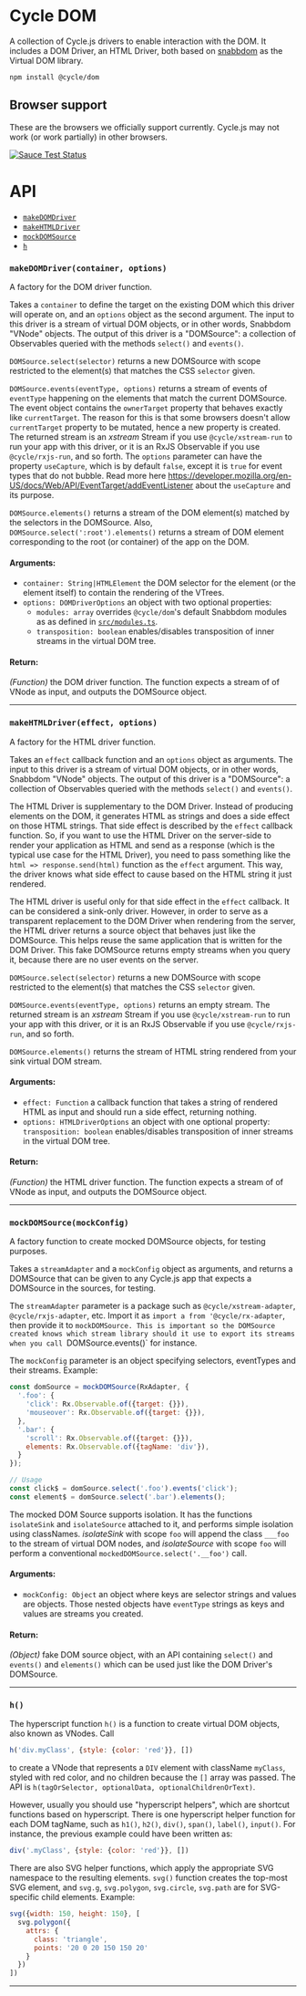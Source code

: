 # Cycle DOM

A collection of Cycle.js drivers to enable interaction with the DOM. It includes a DOM Driver, an HTML Driver, both based on [snabbdom](https://github.com/paldepind/snabbdom/) as the Virtual DOM library.

```
npm install @cycle/dom
```

## Browser support

These are the browsers we officially support currently. Cycle.js may not work (or work partially) in other browsers.

[![Sauce Test Status](https://saucelabs.com/browser-matrix/cyclejs-dom.svg)](https://saucelabs.com/u/cyclejs-dom)

# API


- [`makeDOMDriver`](#makeDOMDriver)
- [`makeHTMLDriver`](#makeHTMLDriver)
- [`mockDOMSource`](#mockDOMSource)
- [`h`](#h)

### <a id="makeDOMDriver"></a> `makeDOMDriver(container, options)`

A factory for the DOM driver function.

Takes a `container` to define the target on the existing DOM which this
driver will operate on, and an `options` object as the second argument. The
input to this driver is a stream of virtual DOM objects, or in other words,
Snabbdom "VNode" objects. The output of this driver is a "DOMSource": a
collection of Observables queried with the methods `select()` and `events()`.

`DOMSource.select(selector)` returns a new DOMSource with scope restricted to
the element(s) that matches the CSS `selector` given.

`DOMSource.events(eventType, options)` returns a stream of events of
`eventType` happening on the elements that match the current DOMSource. The
event object contains the `ownerTarget` property that behaves exactly like
`currentTarget`. The reason for this is that some browsers doesn't allow
`currentTarget` property to be mutated, hence a new property is created. The
returned stream is an *xstream* Stream if you use `@cycle/xstream-run` to run
your app with this driver, or it is an RxJS Observable if you use
`@cycle/rxjs-run`, and so forth. The `options` parameter can have the
property `useCapture`, which is by default `false`, except it is `true` for
event types that do not bubble. Read more here
https://developer.mozilla.org/en-US/docs/Web/API/EventTarget/addEventListener
about the `useCapture` and its purpose.

`DOMSource.elements()` returns a stream of the DOM element(s) matched by the
selectors in the DOMSource. Also, `DOMSource.select(':root').elements()`
returns a stream of DOM element corresponding to the root (or container) of
the app on the DOM.

#### Arguments:

- `container: String|HTMLElement` the DOM selector for the element (or the element itself) to contain the rendering of the VTrees.
- `options: DOMDriverOptions` an object with two optional properties: 
  - `modules: array` overrides `@cycle/dom`'s default Snabbdom modules as
    as defined in [`src/modules.ts`](./src/modules.ts).
  - `transposition: boolean` enables/disables transposition of inner streams
    in the virtual DOM tree.

#### Return:

*(Function)* the DOM driver function. The function expects a stream of of VNode as input, and outputs the DOMSource object.

- - -

### <a id="makeHTMLDriver"></a> `makeHTMLDriver(effect, options)`

A factory for the HTML driver function.

Takes an `effect` callback function and an `options` object as arguments. The
input to this driver is a stream of virtual DOM objects, or in other words,
Snabbdom "VNode" objects. The output of this driver is a "DOMSource": a
collection of Observables queried with the methods `select()` and `events()`.

The HTML Driver is supplementary to the DOM Driver. Instead of producing
elements on the DOM, it generates HTML as strings and does a side effect on
those HTML strings. That side effect is described by the `effect` callback
function. So, if you want to use the HTML Driver on the server-side to render
your application as HTML and send as a response (which is the typical use
case for the HTML Driver), you need to pass something like the
`html => response.send(html)` function as the `effect` argument. This way,
the driver knows what side effect to cause based on the HTML string it just
rendered.

The HTML driver is useful only for that side effect in the `effect` callback.
It can be considered a sink-only driver. However, in order to serve as a
transparent replacement to the DOM Driver when rendering from the server, the
HTML driver returns a source object that behaves just like the DOMSource.
This helps reuse the same application that is written for the DOM Driver.
This fake DOMSource returns empty streams when you query it, because there
are no user events on the server.

`DOMSource.select(selector)` returns a new DOMSource with scope restricted to
the element(s) that matches the CSS `selector` given.

`DOMSource.events(eventType, options)` returns an empty stream. The returned
stream is an *xstream* Stream if you use `@cycle/xstream-run` to run your app
with this driver, or it is an RxJS Observable if you use `@cycle/rxjs-run`,
and so forth.

`DOMSource.elements()` returns the stream of HTML string rendered from your
sink virtual DOM stream.

#### Arguments:

- `effect: Function` a callback function that takes a string of rendered HTML as input and should run a side effect, returning nothing.
- `options: HTMLDriverOptions` an object with one optional property: `transposition: boolean` enables/disables transposition of inner streams in
the virtual DOM tree.

#### Return:

*(Function)* the HTML driver function. The function expects a stream of of VNode as input, and outputs the DOMSource object.

- - -

### <a id="mockDOMSource"></a> `mockDOMSource(mockConfig)`

A factory function to create mocked DOMSource objects, for testing purposes.

Takes a `streamAdapter` and a `mockConfig` object as arguments, and returns
a DOMSource that can be given to any Cycle.js app that expects a DOMSource in
the sources, for testing.

The `streamAdapter` parameter is a package such as `@cycle/xstream-adapter`,
`@cycle/rxjs-adapter`, etc. Import it as `import a from '@cycle/rx-adapter`,
then provide it to `mockDOMSource. This is important so the DOMSource created
knows which stream library should it use to export its streams when you call
`DOMSource.events()` for instance.

The `mockConfig` parameter is an object specifying selectors, eventTypes and
their streams. Example:

```js
const domSource = mockDOMSource(RxAdapter, {
  '.foo': {
    'click': Rx.Observable.of({target: {}}),
    'mouseover': Rx.Observable.of({target: {}}),
  },
  '.bar': {
    'scroll': Rx.Observable.of({target: {}}),
    elements: Rx.Observable.of({tagName: 'div'}),
  }
});

// Usage
const click$ = domSource.select('.foo').events('click');
const element$ = domSource.select('.bar').elements();
```

The mocked DOM Source supports isolation. It has the functions `isolateSink`
and `isolateSource` attached to it, and performs simple isolation using
classNames. *isolateSink* with scope `foo` will append the class `___foo` to
the stream of virtual DOM nodes, and *isolateSource* with scope `foo` will
perform a conventional `mockedDOMSource.select('.__foo')` call.

#### Arguments:

- `mockConfig: Object` an object where keys are selector strings and values are objects. Those nested objects have `eventType` strings as keys
and values are streams you created.

#### Return:

*(Object)* fake DOM source object, with an API containing `select()` and `events()` and `elements()` which can be used just like the DOM Driver's
DOMSource.

- - -

### <a id="h"></a> `h()`

The hyperscript function `h()` is a function to create virtual DOM objects,
also known as VNodes. Call

```js
h('div.myClass', {style: {color: 'red'}}, [])
```

to create a VNode that represents a `DIV` element with className `myClass`,
styled with red color, and no children because the `[]` array was passed. The
API is `h(tagOrSelector, optionalData, optionalChildrenOrText)`.

However, usually you should use "hyperscript helpers", which are shortcut
functions based on hyperscript. There is one hyperscript helper function for
each DOM tagName, such as `h1()`, `h2()`, `div()`, `span()`, `label()`,
`input()`. For instance, the previous example could have been written
as:

```js
div('.myClass', {style: {color: 'red'}}, [])
```

There are also SVG helper functions, which apply the appropriate SVG
namespace to the resulting elements. `svg()` function creates the top-most
SVG element, and `svg.g`, `svg.polygon`, `svg.circle`, `svg.path` are for
SVG-specific child elements. Example:

```js
svg({width: 150, height: 150}, [
  svg.polygon({
    attrs: {
      class: 'triangle',
      points: '20 0 20 150 150 20'
    }
  })
])
```

- - -

